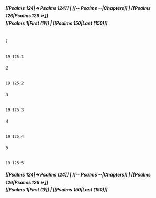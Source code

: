 
##### **[[Psalms 124|⏪ Psalms 124]] | [[-- Psalms --|Chapters]] | [[Psalms 126|Psalms 126 ⏩]]**<br>**[[Psalms 1|First (1)]] | [[Psalms 150|Last (150)]]**<br><br>

###### 1
``` verse
19 125:1
```
###### 2
``` verse
19 125:2
```
###### 3
``` verse
19 125:3
```
###### 4
``` verse
19 125:4
```
###### 5
``` verse
19 125:5
```

##### **[[Psalms 124|⏪ Psalms 124]] | [[-- Psalms --|Chapters]] | [[Psalms 126|Psalms 126 ⏩]]**<br>**[[Psalms 1|First (1)]] | [[Psalms 150|Last (150)]]**
